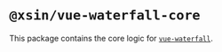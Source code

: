 # `@xsin/vue-waterfall-core`

This package contains the core logic for [`vue-waterfall`](../vue-waterfall/README.md).
